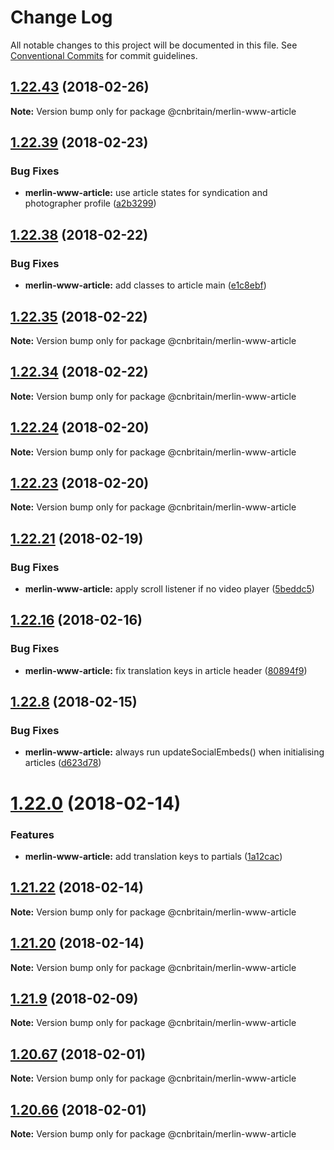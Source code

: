 # Change Log

All notable changes to this project will be documented in this file.
See [Conventional Commits](https://conventionalcommits.org) for commit guidelines.

<a name="1.22.43"></a>
## [1.22.43](https://github.com/cnduk/merlin-www-components/compare/@cnbritain/merlin-www-article@1.22.42...@cnbritain/merlin-www-article@1.22.43) (2018-02-26)




**Note:** Version bump only for package @cnbritain/merlin-www-article

<a name="1.22.39"></a>
## [1.22.39](https://github.com/cnduk/merlin-www-components/compare/@cnbritain/merlin-www-article@1.22.38...@cnbritain/merlin-www-article@1.22.39) (2018-02-23)


### Bug Fixes

* **merlin-www-article:** use article states for syndication and photographer profile ([a2b3299](https://github.com/cnduk/merlin-www-components/commit/a2b3299))




<a name="1.22.38"></a>
## [1.22.38](https://github.com/cnduk/merlin-www-components/compare/@cnbritain/merlin-www-article@1.22.37...@cnbritain/merlin-www-article@1.22.38) (2018-02-22)


### Bug Fixes

* **merlin-www-article:** add classes to article main ([e1c8ebf](https://github.com/cnduk/merlin-www-components/commit/e1c8ebf))




<a name="1.22.35"></a>
## [1.22.35](https://github.com/cnduk/merlin-www-components/compare/@cnbritain/merlin-www-article@1.22.34...@cnbritain/merlin-www-article@1.22.35) (2018-02-22)




**Note:** Version bump only for package @cnbritain/merlin-www-article

<a name="1.22.34"></a>
## [1.22.34](https://github.com/cnduk/merlin-www-components/compare/@cnbritain/merlin-www-article@1.22.33...@cnbritain/merlin-www-article@1.22.34) (2018-02-22)




**Note:** Version bump only for package @cnbritain/merlin-www-article

<a name="1.22.24"></a>
## [1.22.24](https://github.com/cnduk/merlin-www-components/compare/@cnbritain/merlin-www-article@1.22.23...@cnbritain/merlin-www-article@1.22.24) (2018-02-20)




**Note:** Version bump only for package @cnbritain/merlin-www-article

<a name="1.22.23"></a>
## [1.22.23](https://github.com/cnduk/merlin-www-components/compare/@cnbritain/merlin-www-article@1.22.22...@cnbritain/merlin-www-article@1.22.23) (2018-02-20)




**Note:** Version bump only for package @cnbritain/merlin-www-article

<a name="1.22.21"></a>
## [1.22.21](https://github.com/cnduk/merlin-www-components/compare/@cnbritain/merlin-www-article@1.22.20...@cnbritain/merlin-www-article@1.22.21) (2018-02-19)


### Bug Fixes

* **merlin-www-article:** apply scroll listener if no video player ([5beddc5](https://github.com/cnduk/merlin-www-components/commit/5beddc5))




<a name="1.22.16"></a>
## [1.22.16](https://github.com/cnduk/merlin-www-components/compare/@cnbritain/merlin-www-article@1.22.15...@cnbritain/merlin-www-article@1.22.16) (2018-02-16)


### Bug Fixes

* **merlin-www-article:** fix translation keys in article header ([80894f9](https://github.com/cnduk/merlin-www-components/commit/80894f9))




<a name="1.22.8"></a>
## [1.22.8](https://github.com/cnduk/merlin-www-components/compare/@cnbritain/merlin-www-article@1.22.7...@cnbritain/merlin-www-article@1.22.8) (2018-02-15)


### Bug Fixes

* **merlin-www-article:** always run updateSocialEmbeds() when initialising articles ([d623d78](https://github.com/cnduk/merlin-www-components/commit/d623d78))




<a name="1.22.0"></a>
# [1.22.0](https://github.com/cnduk/merlin-www-components/compare/@cnbritain/merlin-www-article@1.21.23...@cnbritain/merlin-www-article@1.22.0) (2018-02-14)


### Features

* **merlin-www-article:** add translation keys to partials ([1a12cac](https://github.com/cnduk/merlin-www-components/commit/1a12cac))




<a name="1.21.22"></a>
## [1.21.22](https://github.com/cnduk/merlin-www-components/compare/@cnbritain/merlin-www-article@1.21.21...@cnbritain/merlin-www-article@1.21.22) (2018-02-14)




**Note:** Version bump only for package @cnbritain/merlin-www-article

<a name="1.21.20"></a>
## [1.21.20](https://github.com/cnduk/merlin-www-components/compare/@cnbritain/merlin-www-article@1.21.19...@cnbritain/merlin-www-article@1.21.20) (2018-02-14)




**Note:** Version bump only for package @cnbritain/merlin-www-article

<a name="1.21.9"></a>
## [1.21.9](https://github.com/cnduk/merlin-www-components/compare/@cnbritain/merlin-www-article@1.21.8...@cnbritain/merlin-www-article@1.21.9) (2018-02-09)




**Note:** Version bump only for package @cnbritain/merlin-www-article

<a name="1.20.67"></a>
## [1.20.67](https://github.com/cnduk/merlin-www-components/compare/@cnbritain/merlin-www-article@1.20.66...@cnbritain/merlin-www-article@1.20.67) (2018-02-01)




**Note:** Version bump only for package @cnbritain/merlin-www-article

<a name="1.20.66"></a>
## [1.20.66](https://github.com/cnduk/merlin-www-components/compare/@cnbritain/merlin-www-article@1.20.65...@cnbritain/merlin-www-article@1.20.66) (2018-02-01)




**Note:** Version bump only for package @cnbritain/merlin-www-article
